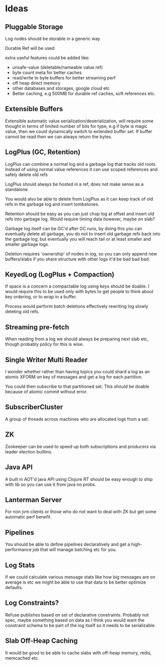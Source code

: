 # Ideas

## Pluggable Storage

Log nodes should be storable in a generic way

Durable Ref will be used

extra useful features could be added like:

- unsafe-value (deletable/nameable value ref)
- byte count meta for better caches
- read/write to byte buffers for better streaming perf
- off heap direct memory
- other databases and storages, google cloud etc
- Better caching, e.g 500MB for durable ref caches, soft references etc.

## Extensible Buffers

Extensible automatic value serialization/deserialization, will require some  thought in terms of 
limited number of bits for type, e.g if byte is magic value, then we could dynamically
switch to extended buffer set. If buffer cannot be read then we can always return the 
bytes.

## LogPlus (GC, Retention)

LogPlus can combine a normal log and a garbage log that tracks old roots.
Instead of using normal value references it can use scoped references and safely delete old refs

LogPlus should always be hosted in a ref, does not make sense as a standalone.

You would also be able to delete from LogPlus as it can keep track of old refs in the garbage log and insert tombstones.

Retention should be easy as you can just chop log at offset and insert old refs into garbage log.
Would require timing data however, maybe on slab?

Garbage log itself can be GC'd after GC runs, by doing this you can eventually delete all garbage, you do not to insert
old garbage refs back into the garbage log, but eventually you will reach tail or at least smaller and smaller garbage logs.

Deletion requires 'ownership' of nodes in log, so you can only append new buffers/slabs if you share structure with other
logs it'd be bad bad bad.

## KeyedLog (LogPlus + Compaction)

If space is a concern a compactable log using keys should be doable. I would require this to be used only with bytes
to get people to think about key ordering, or to wrap in a buffer.

Process would perform batch deletions effectively rewriting log slowly deleting old refs.

## Streaming pre-fetch

When reading from a log we should always be preparing next slab etc, though probably policy for this is wise.

## Single Writer Multi Reader

I wonder whether rather than having topics you could shard a log as an atomic XFORM on key of messages
and get a log for each partition.

You could then subscribe to that partitioned set. This should be doable because of atomic commit without error.

## SubscriberCluster

A group of threads across machines who are allocated logs from a set.

## ZK

Zookeeper can be used to speed up both subscriptions and producers via leader election builtins.

## Java API

A built in AOT'd java API using Clojure RT should be easy enough to ship with lib so you can use it from java no probs.

## Lanterman Server

For non jvm clients or those who do not want to deal with ZK but get some automatic perf benefit.

## Pipelines

You should be able to define pipelines declaratively and get a high-performance job that will manage
batching etc for you.

## Log Stats

If we could calculate various message stats like how big messages are on average is etc we might be able to use that
data to be better optimize defaults.

## Log Constraints?

Refuse publishes based on set of declarative constraints. Probably not spec, maybe something based on data
as I think you would want the constraint schema to be part of the log itself so it needs to be serializable.

## Slab Off-Heap Caching

It would be good to be able to cache slabs with off-heap memory, redis, memcached etc.
